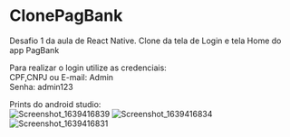 # ClonePagBank
Desafio 1 da aula de React Native. Clone da tela de Login e tela Home do app PagBank

Para realizar o login utilize as credenciais:
<br>CPF,CNPJ ou E-mail: Admin
<br>Senha: admin123

Prints do android studio: <br>
![Screenshot_1639416839](https://user-images.githubusercontent.com/89466436/145860745-79d6caa9-0abb-4f83-83c4-53953acbd2d0.png)
![Screenshot_1639416834](https://user-images.githubusercontent.com/89466436/145860756-f42924d6-5983-4c05-b65f-34c3f902f9ef.png)
![Screenshot_1639416831](https://user-images.githubusercontent.com/89466436/145860763-ea665f5a-4bb1-46b5-8ee4-ba702efcfdb7.png)
